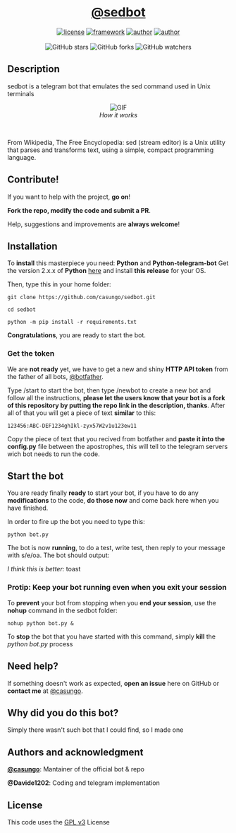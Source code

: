 <h1 align="center">
<a href="https://t.me/sedbot">@sedbot</a>
</h1>

<p align="center">
<a href="https://www.gnu.org/licenses/gpl-3.0.en.html"><img alt="license" src="https://img.shields.io/github/license/casungo/sedbot"/></a>
<a href="https://python-telegram-bot.org/"><img alt="framework" src="https://img.shields.io/badge/framework-python--telegram--bot-informational"/></a>
<a href="https://casungo.it"><img alt="author" src="https://img.shields.io/badge/author-casungo-red"/></a>
<a href="https://python.org"><img alt="author" src="https://img.shields.io/badge/language-python-yellow"/></a>
<br>
<br>
<img alt="GitHub stars" src="https://img.shields.io/github/stars/casungo/sedbot?style=social">
<img alt="GitHub forks" src="https://img.shields.io/github/forks/casungo/sedbot?style=social">
<img alt="GitHub watchers" src="https://img.shields.io/github/watchers/casungo/sedbot?style=social">
</p>

## Description
sedbot is a telegram bot that emulates the sed command used in Unix terminals

<p align="center">
    <img src="https://media.giphy.com/media/MZXKtGOGhRZyTjWp1K/giphy.gif" alt="GIF"> <br>
    <em>How it works</em>
</p>
<br>

From Wikipedia, The Free Encyclopedia: sed (stream editor) is a Unix utility that parses and transforms text, using a simple, compact programming language.


## Contribute!
If you want to help with the project, **go on**!

**Fork the repo, modify the code and submit a PR**.

Help, suggestions and improvements are **always welcome**!


## Installation
To **install** this masterpiece you need: **Python** and **Python-telegram-bot**
Get the version 2.x.x of **Python** [here](https://www.python.org/downloads/release/python-2715/) and install **this release** for your OS.

Then, type this in your home folder:

```
git clone https://github.com/casungo/sedbot.git

cd sedbot

python -m pip install -r requirements.txt
```

**Congratulations**, you are ready to start the bot.


### Get the token
We are **not ready** yet, we have to get a new and shiny **HTTP API token** from the father of all bots, [@botfather](https://t.me/botfather).

Type /start to start the bot, then type /newbot to create a new bot and follow all the instructions, **please let the users know that your bot is a fork of this repository by putting the repo link in the description, thanks**. After all of that you will get a piece of text **similar** to this:

```
123456:ABC-DEF1234ghIkl-zyx57W2v1u123ew11
```

Copy the piece of text that you recived from botfather and **paste it into the config.py** file between the apostrophes, this will tell to the telegram servers wich bot needs to run the code.


## Start the bot
You are ready finally **ready** to start your bot, if you have to do any **modifications** to the code, **do those now** and come back here when you have finished.

In order to fire up the bot you need to type this:

```
python bot.py
```

The bot is now **running**, to do a test, write test, then reply to your message with s/e/oa.
The bot should output:

_I think this is better:_
toast


### Protip: Keep your bot running even when you exit your session
To **prevent** your bot from stopping when you **end your session**, use the **nohup** command in the sedbot folder:

```
nohup python bot.py &
```

To **stop** the bot that you have started with this command, simply **kill** the _python bot.py_ process


## Need help?
If something doesn't work as expected, **open an issue** here on GitHub or **contact me** at [@casungo](https://t.me/casungo).


## Why did you do this bot?
Simply there wasn't such bot that I could find, so I made one


## Authors and acknowledgment
**[@casungo](https://github.com/casungo)**: Mantainer of the official bot & repo

**@Davide1202**: Coding and telegram implementation


## License
This code uses the [GPL v3](https://www.gnu.org/licenses/gpl-3.0.en.html) License
